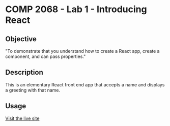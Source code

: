 # COMP 2068 - Lab 1 - Introducing React

## Objective

"To demonstrate that you understand how to create a React app, create a component, and can pass properties."

## Description

This is an elementary React front end app that accepts a name and displays a greeting with that name.

## Usage

[Visit the live site](https://kennethcoleman-gc.github.io/lab-01-introducing-react/)